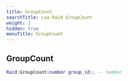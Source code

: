 ```yaml
---
title: GroupCount
searchTitle: Lua Raid GroupCount
weight: 1
hidden: true
menuTitle: GroupCount
---
```

## GroupCount
```lua
Raid:GroupCount(number group_id); -- number
```